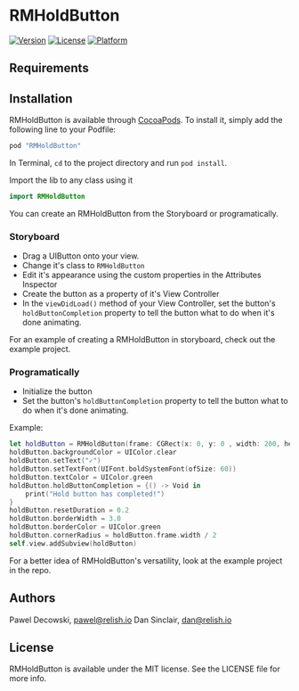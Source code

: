 # RMHoldButton

<!--[![CI Status](http://img.shields.io/travis/Dan Sinclair/RMHoldButton.svg?style=flat)](https://travis-ci.org/Dan Sinclair/RMHoldButton)-->
[![Version](https://img.shields.io/cocoapods/v/RMHoldButton.svg?style=flat)](http://cocoapods.org/pods/RMHoldButton)
[![License](https://img.shields.io/cocoapods/l/RMHoldButton.svg?style=flat)](http://cocoapods.org/pods/RMHoldButton)
[![Platform](https://img.shields.io/cocoapods/p/RMHoldButton.svg?style=flat)](http://cocoapods.org/pods/RMHoldButton)

## Requirements

## Installation

RMHoldButton is available through [CocoaPods](http://cocoapods.org). To install
it, simply add the following line to your Podfile:

```ruby
pod "RMHoldButton"
```

In Terminal, `cd` to the project directory and run `pod install`.

Import the lib to any class using it

```swift
import RMHoldButton
```

You can create an RMHoldButton from the Storyboard or programatically.

### Storyboard
- Drag a UIButton onto your view.
- Change it's class to `RMHoldButton`
- Edit it's appearance using the custom properties in the Attributes Inspector
- Create the button as a property of it's View Controller
- In the `viewDidLoad()` method of your View Controller, set the button's `holdButtonCompletion` property to tell the button what to do when it's done animating.

For an example of creating a RMHoldButton in storyboard, check out the example project.

### Programatically
- Initialize the button
- Set the button's `holdButtonCompletion` property to tell the button what to do when it's done animating.

Example:
```swift
let holdButton = RMHoldButton(frame: CGRect(x: 0, y: 0 , width: 200, height: 50), slideColor: UIColor.green, slideTextColor: UIColor.white, slideDuration: 1.0)
holdButton.backgroundColor = UIColor.clear
holdButton.setText("✓")
holdButton.setTextFont(UIFont.boldSystemFont(ofSize: 60))
holdButton.textColor = UIColor.green
holdButton.holdButtonCompletion = {() -> Void in
    print("Hold button has completed!")
}
holdButton.resetDuration = 0.2
holdButton.borderWidth = 3.0
holdButton.borderColor = UIColor.green
holdButton.cornerRadius = holdButton.frame.width / 2
self.view.addSubview(holdButton)
```

For a better idea of RMHoldButton's versatility, look at the example project in the repo.

## Authors

Pawel Decowski, pawel@relish.io
Dan Sinclair, dan@relish.io

## License

RMHoldButton is available under the MIT license. See the LICENSE file for more info.
